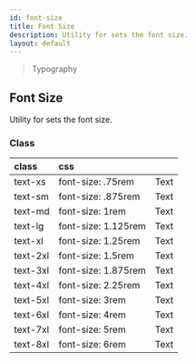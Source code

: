 ```yaml
---
id: font-size
title: Font Size
description: Utility for sets the font size.
layout: default
---
```


> Typography

## Font Size

Utility for sets the font size.

### Class

| <span class="px-3 py-1 text-white bg-charcoal-100 rounded-full">class</span> | <span class="px-3 py-1 text-white bg-charcoal-100 rounded-full">css</span> | |
|:--|:--|:-:|
| text-xs | font-size: .75rem | <span class="text-xs">Text</span> |
| text-sm | font-size: .875rem | <span class="text-sm">Text</span> |
| text-md | font-size: 1rem | <span class="text-md">Text</span> |
| text-lg | font-size: 1.125rem | <span class="text-lg">Text</span> |
| text-xl | font-size: 1.25rem | <span class="text-xl">Text</span> |
| text-2xl | font-size: 1.5rem | <span class="text-2xl">Text</span> |
| text-3xl | font-size: 1.875rem | <span class="text-3xl">Text</span> |
| text-4xl | font-size: 2.25rem | <span class="text-4xl">Text</span> |
| text-5xl | font-size: 3rem | <span class="text-5xl">Text</span> |
| text-6xl | font-size: 4rem | <span class="text-6xl">Text</span> |
| text-7xl | font-size: 5rem | <span class="text-7xl">Text</span> |
| text-8xl | font-size: 6rem | <span class="text-8xl">Text</span> |

